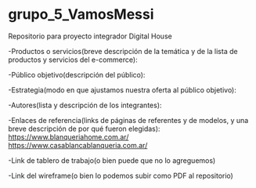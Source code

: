 # grupo_5_VamosMessi
Repositorio para proyecto integrador Digital House

-Productos o servicios(breve descripción de la temática y de la lista de productos y servicios del e-commerce):

-Público objetivo(descripción del público):

-Estrategia(modo en que ajustamos nuestra oferta al público objetivo):

-Autores(lista y descripción de los integrantes):

-Enlaces de referencia(links de páginas de referentes y de modelos, y una breve descripción de por qué fueron elegidas):
https://www.blanqueriahome.com.ar/
https://www.casablancablanqueria.com.ar/

-Link de tablero de trabajo(o bien puede que no lo agreguemos)

-Link del wireframe(o bien lo podemos subir como PDF al repositorio)